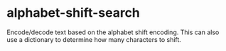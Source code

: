 # alphabet-shift-search
Encode/decode text based on the alphabet shift encoding. This can also use a dictionary to determine how many characters to shift.
